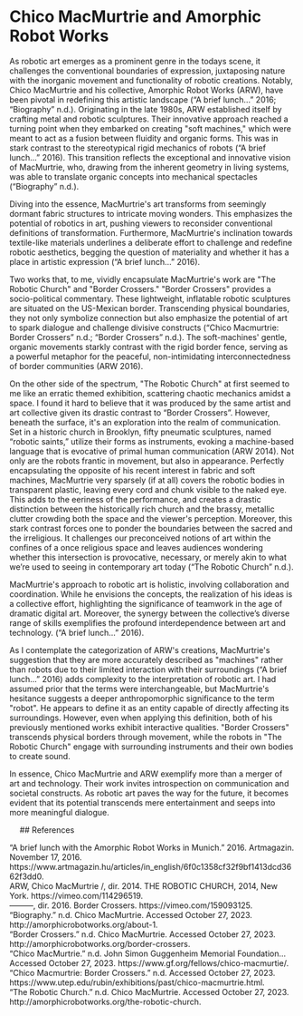 # Chico MacMurtrie and Amorphic Robot Works
<p>As robotic art emerges as a prominent genre in the todays scene, it challenges the conventional boundaries of expression, juxtaposing nature with the inorganic movement and functionality of robotic creations. Notably, Chico MacMurtrie and his collective, Amorphic Robot Works (ARW), have been pivotal in redefining this artistic landscape (“A brief lunch…” 2016; “Biography” n.d.).
Originating in the late 1980s, ARW established itself by crafting metal and robotic sculptures. Their innovative approach reached a turning point when they embarked on creating "soft machines," which were meant to act as a fusion between fluidity and organic forms. This was in stark contrast to the stereotypical rigid mechanics of robots (“A brief lunch…” 2016). This transition reflects the exceptional and innovative vision of MacMurtrie, who, drawing from the inherent geometry in living systems, was able to translate organic concepts into mechanical spectacles (“Biography” n.d.).</p>
<p>Diving into the essence, MacMurtrie's art transforms from seemingly dormant fabric structures to intricate moving wonders. This emphasizes the potential of robotics in art, pushing viewers to reconsider conventional definitions of transformation. Furthermore, MacMurtrie's inclination towards textile-like materials underlines a deliberate effort to challenge and redefine robotic aesthetics, begging the question of materiality and whether it has a place in artistic expression (“A brief lunch…” 2016).</p>
<p>Two works that, to me, vividly encapsulate MacMurtrie's work are "The Robotic Church" and "Border Crossers." "Border Crossers" provides a socio-political commentary. These lightweight, inflatable robotic sculptures are situated on the US-Mexican border. Transcending physical boundaries, they not only symbolize connection but also emphasize the potential of art to spark dialogue and challenge divisive constructs (“Chico Macmurtrie: Border Crossers” n.d.; “Border Crossers” n.d.). The soft-machines' gentle, organic movements starkly contrast with the rigid border fence, serving as a powerful metaphor for the peaceful, non-intimidating interconnectedness of border communities (ARW 2016).</p>
<p>On the other side of the spectrum, "The Robotic Church" at first seemed to me like an erratic themed exhibition, scattering chaotic mechanics amidst a space. I found it hard to believe that it was produced by the same artist and art collective given its drastic contrast to “Border Crossers”. However, beneath the surface, it's an exploration into the realm of communication. Set in a historic church in Brooklyn, fifty pneumatic sculptures, named “robotic saints,” utilize their forms as instruments, evoking a machine-based language that is evocative of primal human communication (ARW 2014). Not only are the robots frantic in movement, but also in appearance. Perfectly encapsulating the opposite of his recent interest in fabric and soft machines, MacMurtrie very sparsely (if at all) covers the robotic bodies in transparent plastic, leaving every cord and chunk visible to the naked eye. This adds to the eeriness of the performance, and creates a drastic distinction between the historically rich church and the brassy, metallic clutter crowding both the space and the viewer's perception. Moreover, this stark contrast forces one to ponder the boundaries between the sacred and the irreligious. It challenges our preconceived notions of art within the confines of a once religious space and leaves audiences wondering whether this intersection is provocative, necessary, or merely akin to what we’re used to seeing in contemporary art today (“The Robotic Church” n.d.).</p>
<p>MacMurtrie's approach to robotic art is holistic, involving collaboration and coordination. While he envisions the concepts, the realization of his ideas is a collective effort, highlighting the significance of teamwork in the age of dramatic digital art. Moreover, the synergy between the collective’s diverse range of skills exemplifies the profound interdependence between art and technology. (“A brief lunch…” 2016).</p>
<p>As I contemplate the categorization of ARW's creations, MacMurtrie's suggestion that they are more accurately described as "machines" rather than robots due to their limited interaction with their surroundings (“A brief lunch…” 2016) adds complexity to the interpretation of robotic art. I had assumed prior that the terms were interchangeable, but MacMurtrie's hesitance suggests a deeper anthropomorphic significance to the term "robot". He appears to define it as an entity capable of directly affecting its surroundings. However, even when applying this definition, both of his previously mentioned works exhibit interactive qualities. "Border Crossers" transcends physical borders through movement, while the robots in "The Robotic Church" engage with surrounding instruments and their own bodies to create sound.</p>
<p>In essence, Chico MacMurtrie and ARW exemplify more than a merger of art and technology. Their work invites introspection on communication and societal constructs. As robotic art paves the way for the future, it becomes evident that its potential transcends mere entertainment and seeps into more meaningful dialogue.</p>
 
## References
<p>“A brief lunch with the Amorphic Robot Works in Munich.” 2016. Artmagazin. November 17, 2016. https://www.artmagazin.hu/articles/in_english/6f0c1358cf32f9bf1413dcd3662f3dd0.<br>
ARW, Chico MacMurtrie /, dir. 2014. THE ROBOTIC CHURCH, 2014, New York. https://vimeo.com/114296519.<br>
———, dir. 2016. Border Crossers. https://vimeo.com/159093125.<br>
“Biography.” n.d. Chico MacMurtrie. Accessed October 27, 2023. http://amorphicrobotworks.org/about-1.<br>
“Border Crossers.” n.d. Chico MacMurtrie. Accessed October 27, 2023. http://amorphicrobotworks.org/border-crossers.<br>
“Chico MacMurtrie.” n.d. John Simon Guggenheim Memorial Foundation... Accessed October 27, 2023. https://www.gf.org/fellows/chico-macmurtie/.<br>
“Chico Macmurtrie: Border Crossers.” n.d. Accessed October 27, 2023. https://www.utep.edu/rubin/exhibitions/past/chico-macmurtrie.html.<br>
“The Robotic Church.” n.d. Chico MacMurtrie. Accessed October 27, 2023. http://amorphicrobotworks.org/the-robotic-church.</p>
